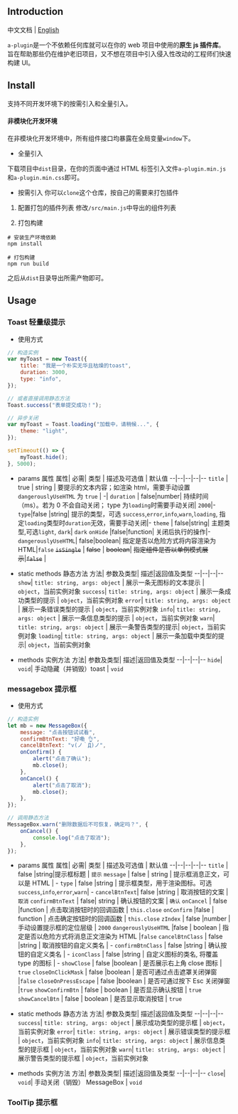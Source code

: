 ## Introduction

中文文档 | [English](./docs/readme_en.md)

`a-plugin`是一个不依赖任何库就可以在你的 web 项目中使用的**原生 js 插件库**。
旨在帮助那些仍在维护老旧项目，又不想在项目中引入侵入性改动的工程师们快速构建 UI。

## Install

支持不同开发环境下的按需引入和全量引入。

<!-- #### 模块化开发环境

1. 安装 a-plugin

```shell
npm install a-plugin
```

2. 在你的项目中引入

```javascript
// 全量引入
import * as APlugin from "a-plugin";

// 按需引入
import { Toast, MessageBox } from "a-plugin";
``` -->

#### 非模块化开发环境

在非模块化开发环境中，所有组件接口均暴露在全局变量`window`下。

-   全量引入

下载项目中`dist`目录，在你的页面中通过 HTML 标签引入文件`a-plugin.min.js`和`a-plugin.min.css`即可。

-   按需引入
    你可以`clone`这个仓库，按自己的需要来打包插件

1. 配置打包的插件列表
   修改`/src/main.js`中导出的组件列表

2. 打包构建

```shell
# 安装生产环境依赖
npm install

# 打包构建
npm run build
```

之后从`dist`目录导出所需产物即可。

## Usage

### Toast 轻量级提示

-   使用方式

```javascript
// 构造实例
var myToast = new Toast({
	title: "我是一个朴实无华且枯燥的toast",
	duration: 3000,
	type: "info",
});

// 或者直接调用静态方法
Toast.success("表单提交成功！");

// 异步关闭
var myToast = Toast.loading("加载中，请稍候...", {
	theme: "light",
});

setTimeout(() => {
	myToast.hide();
}, 5000);
```

-   params 属性
    属性| 必需| 类型 | 描述及可选值 | 默认值
    --|--|--|--|--
    `title` | true | string | 要提示的文本内容；如渲染 html，需要手动设置 `dangerouslyUseHTML` 为 `true` | -|
    `duration` | false|number| 持续时间（ms）。若为 0 不会自动关闭； type 为`loading`时需要手动关闭| `2000`|-
    `type`|false |string| 提示的类型，可选 `success`,`error`,`info`,`warn`,`loading`, 指定`loading`类型时`duration`无效，需要手动关闭|-
    `theme` | false|string| 主题类型,可选`light`, `dark`| `dark`
    `onHide` |false|function| 关闭后执行的操作|-
    `dangerouslyUseHTML`| false|boolean| 指定是否以危险方式将内容渲染为 HTML|`false`
    ~~`isSingle`~~ | ~~false~~ | ~~boolean~~| ~~指定组件是否以单例模式展示~~|~~`false`~~ |
-   static methods 静态方法
    方法| 参数及类型| 描述|返回值及类型
    --|--|--|--
    `show`| `title: string, args: object` | 展示一条无图标的文本提示 | `object`，当前实例对象
    `success`| `title: string, args: object` | 展示一条成功类型的提示 | `object`，当前实例对象
    `error`| `title: string, args: object` | 展示一条错误类型的提示 | `object`，当前实例对象
    `info`| `title: string, args: object` | 展示一条信息类型的提示 | `object`，当前实例对象
    `warn`| `title: string, args: object` | 展示一条警告类型的提示| `object`，当前实例对象
    `loading`| `title: string, args: object` | 展示一条加载中类型的提示| `object`，当前实例对象

-   methods 实例方法
    方法| 参数及类型| 描述|返回值及类型
    --|--|--|--
    `hide`| `void`| 手动隐藏（并销毁）toast | `void`

### messagebox 提示框

-   使用方式

```javascript
// 构造实例
let mb = new MessageBox({
	message: "点击按钮试试看",
	confirmBtnText: "好嘞 👌",
	cancelBtnText: "v(ノ｀Д)ノ",
	onConfirm() {
		alert("点击了确认");
		mb.close();
	},
	onCancel() {
		alert("点击了取消");
		mb.close();
	},
});

// 调用静态方法
MessageBox.warn("删除数据后不可恢复，确定吗？", {
	onCancel() {
		console.log("点击了取消");
	},
});
```

-   params 属性
    属性| 必需| 类型 | 描述及可选值 | 默认值
    --|--|--|--|--
    `title` | false |string|提示框标题 | `提示`
    `message` | false | string | 提示框消息正文，可以是 HTML | -
    `type` | false |string | 提示框类型，用于渲染图标。可选 `success`,`info`,`error`,`warn`| -
    `cancelBtnText`| false |string | 取消按钮的文案 | `取消`
    `confirmBtnText` | false| string | 确认按钮的文案 | `确认`
    `onCancel` | false |function | 点击取消按钮时的回调函数 | `this.close`
    `onConfirm` |false | function | 点击确定按钮时的回调函数 | `this.close`
    `zIndex` | false |number | 手动设置提示框的定位层级 | `2000`
    `dangerouslyUseHTML` |false | boolean | 指定是否以危险方式将消息正文渲染为 HTML |`false`
    `cancelBtnClass` | false |string | 取消按钮的自定义类名 | -
    `confirmBtnClass` | false |string | 确认按钮的自定义类名 | -
    `iconClass` | false |string | 自定义图标的类名, 将覆盖 type 的图标 | -
    `showClose` | false |boolean | 是否展示右上角 close 图标 | `true`
    `closeOnClickMask` | false |boolean | 是否可通过点击遮罩关闭弹窗 |`false`
    `closeOnPressEscape` | false |boolean | 是否可通过按下 Esc 关闭弹窗 |`true`
    `showConfirmBtn` | false | boolean | 是否显示确认按钮 | `true`
    `showCancelBtn` | false | boolean | 是否显示取消按钮 | `true`

-   static methods 静态方法
    方法| 参数及类型| 描述|返回值及类型
    --|--|--|--
    `success`| `title: string, args: object` | 展示成功类型的提示框 | `object`，当前实例对象
    `error`| `title: string, args: object` | 展示错误类型的提示框 | `object`，当前实例对象
    `info`| `title: string, args: object` | 展示信息类型的提示框 | `object`，当前实例对象
    `warn`| `title: string, args: object` | 展示警告类型的提示框 | `object`，当前实例对象

-   methods 实例方法
    方法| 参数及类型| 描述|返回值及类型
    --|--|--|--
    `close`| `void`| 手动关闭（销毁） MessageBox | `void`

### ToolTip 提示框